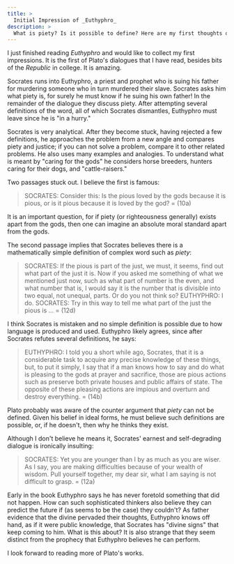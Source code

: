 ```yaml
---
title: >
  Initial Impression of _Euthyphro_
description: >
  What is piety? Is it possible to define? Here are my first thoughts on the first of Plato's dialogues I have read.
---
```


I just finished reading _Euthyphro_ and would like to collect my first impressions. It is the first of Plato's dialogues that I have read, besides bits of the _Republic_ in college.  It is amazing.

Socrates runs into Euthyphro, a priest and prophet who is suing his father for murdering someone who in turn murdered their slave. Socrates asks him what piety is, for surely he must know if he suing his own father! In the remainder of the dialogue they discuss piety. After attempting several definitions of the word, all of which Socrates dismantles, Euthyphro must leave since he is "in a hurry."

Socrates is very analytical. After they become stuck, having rejected a few definitions, he approaches the problem from a new angle and compares piety and justice; if you can not solve a problem, compare it to other related problems. He also uses many examples and analogies. To understand what is meant by "caring for the gods" he considers horse breeders, hunters caring for their dogs, and "cattle-raisers."

Two passages stuck out. I believe the first is famous:

> SOCRATES: Consider this: Is the pious loved by the gods because it is pious, or is it pious because it is loved by the god?
> = (10a)

It is an important question, for if piety (or righteousness generally) exists apart from the gods, then one can imagine an absolute moral standard apart from the gods.

The second passage implies that Socrates believes there is a mathematically simple definition of complex word such as _piety_:

> SOCRATES: If the pious is part of the just, we must, it seems, find out what part of the just it is. Now if you asked me something of what we mentioned just now, such as what part of number is the even, and what number that is, I would say it is the number that is divisible into two equal, not unequal, parts. Or do you not think so?
> EUTHYPHRO: I do.
> SOCRATES: Try in this way to tell me what part of the just the pious is ...
> = (12d)

I think Socrates is mistaken and no simple definition is possible due to how language is produced and used. Euthyphro likely agrees, since after Socrates refutes several definitions, he says:

> EUTHYPHRO: I told you a short while ago, Socrates, that it is a considerable task to acquire any precise knowledge of these things, but, to put it simply, I say that if a man knows how to say and do what is pleasing to the gods at prayer and sacrifice, those are pious actions such as preserve both private houses and public affairs of state. The opposite of these pleasing actions are impious and overturn and destroy everything.
> = (14b)

Plato probably was aware of the counter argument that _piety_ can not be defined. Given his belief in ideal forms, he must believe such definitions are possible, or, if he doesn't, then why he thinks they exist.

Although I don't believe he means it, Socrates' earnest and self-degrading dialogue is ironically insulting:

> SOCRATES: Yet you are younger than I by as much as you are wiser. As I say, you are making difficulties because of your wealth of wisdom. Pull yourself together, my dear sir, what I am saying is not difficult to grasp.
> = (12a)

Early in the book Euthyphro says he has never foretold something that did not happen. How can such sophisticated thinkers also believe they can predict the future if (as seems to be the case) they couldn't? As father evidence that the divine pervaded their thoughts, Euthyphro knows off hand, as if it were public knowledge, that Socrates has "divine signs" that keep coming to him. What is this about? It is also strange that they seem distinct from the prophecy that Euthyphro believes he can perform.

I look forward to reading more of Plato's works.
